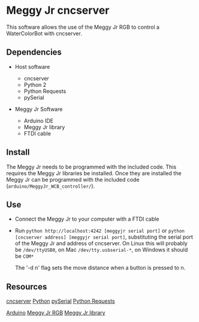 # Meggy Jr cncserver
This software allows the use of the Meggy Jr RGB to control a WaterColorBot
with cncserver.

## Dependencies
  - Host software
    - cncserver
    - Python 2
    - Python Requests
    - pySerial

  - Meggy Jr Software
    - Arduino IDE
    - Meggy Jr library
    - FTDI cable

## Install
  The Meggy Jr needs to be programmed with the included code. This requires the
  Meggy Jr libraries be installed. Once they are installed the Meggy Jr can be
  programmed with the included code (`arduino/MeggyJr_WCB_controller/`).

## Use
  - Connect the Meggy Jr to your computer with a FTDI cable
  - Run `python http://localhost:4242 [meggyjr serial port]` or
    `python [cncserver address] [meggyjr serial port]`, substituting the serial
    port of the Meggy Jr and address of cncserver. On Linux this will probably
    be `/dev/ttyUSB0`, on Mac `/dev/tty.usbserial-*`, on Windows it should be
    `COM*`

    The '-d n' flag sets the move distance when a button is pressed to n.

## Resources
[cncserver](https://github.com/techninja/cncserver/)
[Python](https://www.python.org)
[pySerial](http://pyserial.sourceforge.net/)
[Python Requests](http://docs.python-requests.org/en/latest/)

[Arduino](http://arduino.cc/)
[Meggy Jr RGB](http://wiki.evilmadscientist.com/Meggy_Jr_RGB)
[Meggy Jr library](https://github.com/evil-mad/MeggyJrRGB/releases)
